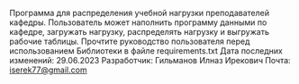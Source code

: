 Программа для распределения учебной нагрузки преподавателей кафедры. Пользователь может наполнить программу данными по кафедре, загружать
нагрузку, распределять нагрузку и выгружать рабочие таблицы.
Прочтите руководство пользователя перед использованием
Библиотеки в файле requirements.txt
Дата последних изменений: 29.06.2023
Разработчик: Гильманов Илназ Ирекович
Почта: iserek77@gmail.com
